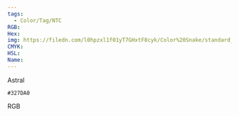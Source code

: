 ```yaml
---
tags:
  - Color/Tag/NTC
RGB:
Hex:
img: https://filedn.com/l0hpzxl1f01yT7GHxtF8cyk/Color%20Snake/standard_csv_to_svg/%23/327DA0.svg
CMYK:
HSL:
Name:
---
```

Astral
```palette
#327DA0
```
RGB
